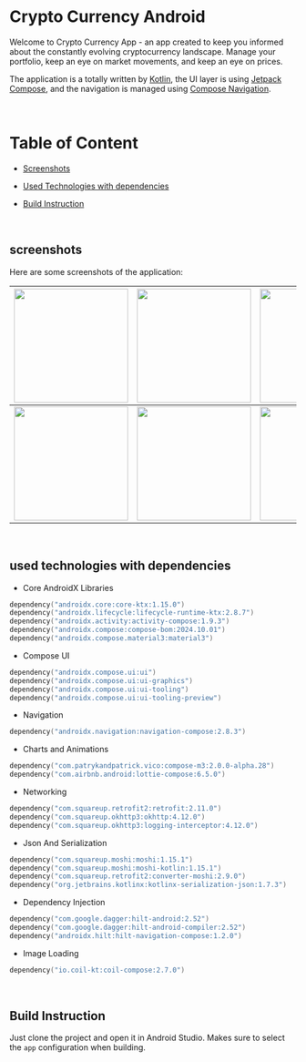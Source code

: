 # Crypto Currency Android

Welcome to Crypto Currency App - an app created to keep you informed about the constantly evolving
cryptocurrency landscape.
Manage your portfolio, keep an eye on market movements, and keep an eye on prices.

The application is a totally written by [Kotlin](https://kotlinlang.org/docs/home.html), the UI
layer is using
[Jetpack Compose](https://developer.android.com/jetpack/compose), and the navigation is managed
using
[Compose Navigation](https://developer.android.com/develop/ui/compose/navigation).

<br>

# Table of Content

* [Screenshots](#screenshots)
* [Used Technologies with dependencies](#used-technologies-with-dependencies)
* [Build Instruction](#build-instruction)

  <br>

## screenshots

Here are some screenshots of the application:

|<img src="https://github.com/user-attachments/assets/7da4e387-8a90-4df2-8e83-42b5104987d4" width="200" />|<img src="https://github.com/user-attachments/assets/d3c8b2c1-eb05-451e-a33b-0859b028bbcf" width="200" />|<img src="https://github.com/user-attachments/assets/db86b855-5b0e-4cca-b9ee-6c685e228b71" width="200" />|
|-|-|-|
|<img src="https://github.com/user-attachments/assets/990ca0bc-79b9-4ca5-968c-13828acabb2b" width="200" />|<img src="https://github.com/user-attachments/assets/28262dd6-8e10-49f3-91f6-c08709d302cd" width="200" />|<img src="https://github.com/user-attachments/assets/b7417400-02b2-4641-bef5-bbfe4f72c0f1" width="200" />|

<br>

## used technologies with dependencies

* Core AndroidX Libraries

```kotlin
dependency("androidx.core:core-ktx:1.15.0")
dependency("androidx.lifecycle:lifecycle-runtime-ktx:2.8.7")
dependency("androidx.activity:activity-compose:1.9.3")
dependency("androidx.compose:compose-bom:2024.10.01")
dependency("androidx.compose.material3:material3")
```

* Compose UI

```kotlin
dependency("androidx.compose.ui:ui")
dependency("androidx.compose.ui:ui-graphics")
dependency("androidx.compose.ui:ui-tooling")
dependency("androidx.compose.ui:ui-tooling-preview")
```

* Navigation

```kotlin
dependency("androidx.navigation:navigation-compose:2.8.3")
```

* Charts and Animations

```kotlin
dependency("com.patrykandpatrick.vico:compose-m3:2.0.0-alpha.28")
dependency("com.airbnb.android:lottie-compose:6.5.0")
```

* Networking

```kotlin
dependency("com.squareup.retrofit2:retrofit:2.11.0")
dependency("com.squareup.okhttp3:okhttp:4.12.0")
dependency("com.squareup.okhttp3:logging-interceptor:4.12.0")
```

* Json And Serialization

```kotlin
dependency("com.squareup.moshi:moshi:1.15.1")
dependency("com.squareup.moshi:moshi-kotlin:1.15.1")
dependency("com.squareup.retrofit2:converter-moshi:2.9.0")
dependency("org.jetbrains.kotlinx:kotlinx-serialization-json:1.7.3")
```

* Dependency Injection

```kotlin
dependency("com.google.dagger:hilt-android:2.52")
dependency("com.google.dagger:hilt-android-compiler:2.52")
dependency("androidx.hilt:hilt-navigation-compose:1.2.0")
```

* Image Loading

```kotlin
dependency("io.coil-kt:coil-compose:2.7.0")
```

<br>

## Build Instruction
Just clone the project and open it in Android Studio.
Makes sure to select the `app` configuration when building.
